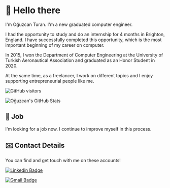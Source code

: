 # 👋 Hello there
I'm Oğuzcan Turan. I'm a new graduated computer engineer.

I had the opportunity to study and do an internship for 4 months in Brighton, England. I have successfully completed this opportunity, which is the most important beginning of my career on computer.

In 2015, I won the Department of Computer Engineering at the University of Turkish Aeronautical Association and graduated as an Honor Student in 2020.

At the same time, as a freelancer, I work on different topics and I enjoy supporting entrepreneurial people like me.

![GitHub visitors](https://img.shields.io/badge/dynamic/json?color=informational&label=visitor%20count&query=value&url=https%3A%2F%2Fapi.countapi.xyz%2Fhit%2Fcanturan10.canturan10%2Freadme)

![Oğuzcan's GitHub Stats](https://github-readme-stats.vercel.app/api?username=canturan10&show_icons=true)

## 💼 Job

I'm looking for a job now. I continue to improve myself in this process.

## ✉️️ Contact Details

You can find and get touch with me on these accounts!

[![Linkedin Badge](https://img.shields.io/badge/canturan10-follow%20on%20linkedin-blue?style=for-the-badge&logo=linkedin)](https://www.linkedin.com/in/canturan10/)

[![Gmail Badge](https://img.shields.io/badge/can.turan.10@gmail.com-sent%20mail-red?style=for-the-badge&logo=gmail)](mailto:can.turan.10@gmail.com)
